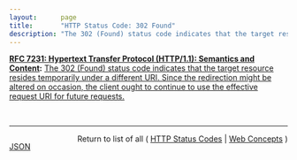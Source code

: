 ```yaml
---
layout:      page
title:       "HTTP Status Code: 302 Found"
description: "The 302 (Found) status code indicates that the target resource resides temporarily under a different URI. Since the redirection might be altered on occasion, the client ought to continue to use the effective request URI for future requests."
---
```


**[RFC 7231: Hypertext Transfer Protocol (HTTP/1.1): Semantics and Content](/specs/IETF/RFC/7231 "The Hypertext Transfer Protocol (HTTP) is an application-level protocol for distributed, collaborative, hypertext information systems. This document defines the semantics of HTTP/1.1 messages as expressed by request methods, request header fields, response status codes, and response header fields, along with the payload of messages (metadata and body content) and mechanisms for content negotiation."):** [The 302 (Found) status code indicates that the target resource resides temporarily under a different URI. Since the redirection might be altered on occasion, the client ought to continue to use the effective request URI for future requests.](http://tools.ietf.org/html/rfc7231#section-6.4.3 "Read documentation for HTTP Status Code &#34;302&#34;")

<br/>
<hr/>

<p style="float : left"><a href="302.json" title="JSON representing this particular Web Concept">JSON</a></p>
<p style="text-align: right">Return to list of all ( <a href="../http-status-codes">HTTP Status Codes</a> | <a href="../">Web Concepts</a> )</p>
